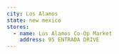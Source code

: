 ```yaml
---
city: Los Alamos
state: new mexico
stores:
  - name: Los Alamos Co-Op Market
    address: 95 ENTRADA DRIVE
---
```

